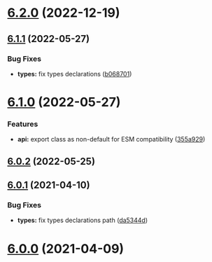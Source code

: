 # [6.2.0](https://github.com/nfroidure/yerror/compare/v6.1.1...v6.2.0) (2022-12-19)



## [6.1.1](https://github.com/nfroidure/yerror/compare/v6.1.0...v6.1.1) (2022-05-27)


### Bug Fixes

* **types:** fix types declarations ([b068701](https://github.com/nfroidure/yerror/commit/b0687012a769dd6f560fd4342a66907c8834301a))



# [6.1.0](https://github.com/nfroidure/yerror/compare/v6.0.2...v6.1.0) (2022-05-27)


### Features

* **api:** export class as non-default for ESM compatibility ([355a929](https://github.com/nfroidure/yerror/commit/355a92922300e5e4730d30da6be35e84d8552585))



## [6.0.2](https://github.com/nfroidure/yerror/compare/v6.0.1...v6.0.2) (2022-05-25)



## [6.0.1](https://github.com/nfroidure/yerror/compare/v6.0.0...v6.0.1) (2021-04-10)


### Bug Fixes

* **types:** fix types declarations path ([da5344d](https://github.com/nfroidure/yerror/commit/da5344ddc3aa47f0867a1cc720f0bde02943932a))



# [6.0.0](https://github.com/nfroidure/yerror/compare/v5.0.0...v6.0.0) (2021-04-09)



